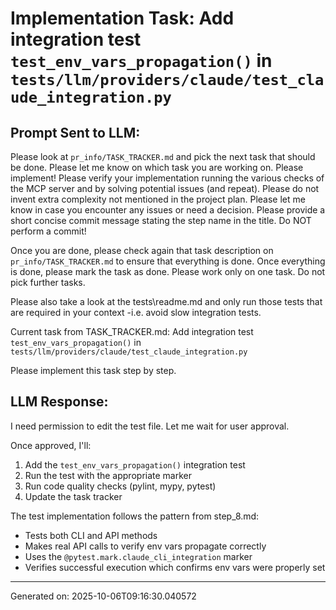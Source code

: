 # Implementation Task: Add integration test `test_env_vars_propagation()` in `tests/llm/providers/claude/test_claude_integration.py`

## Prompt Sent to LLM:
Please look at `pr_info/TASK_TRACKER.md` and pick the next task that should be done.
Please let me know on which task you are working on.
Please implement!
Please verify your implementation running the various checks of the MCP server and by solving potential issues (and repeat).
Please do not invent extra complexity not mentioned in the project plan.
Please let me know in case you encounter any issues or need a decision.
Please provide a short concise commit message stating the step name in the title. Do NOT perform a commit!

Once you are done, please check again that task description on `pr_info/TASK_TRACKER.md` to ensure that everything is done.
Once everything is done, please mark the task as done.
Please work only on one task. Do not pick further tasks.

Please also take a look at the tests\readme.md and only run those tests that are required in your context -i.e. avoid slow integration tests.

Current task from TASK_TRACKER.md: Add integration test `test_env_vars_propagation()` in `tests/llm/providers/claude/test_claude_integration.py`

Please implement this task step by step.

## LLM Response:
I need permission to edit the test file. Let me wait for user approval.

Once approved, I'll:
1. Add the `test_env_vars_propagation()` integration test
2. Run the test with the appropriate marker 
3. Run code quality checks (pylint, mypy, pytest)
4. Update the task tracker

The test implementation follows the pattern from step_8.md:
- Tests both CLI and API methods
- Makes real API calls to verify env vars propagate correctly
- Uses the `@pytest.mark.claude_cli_integration` marker
- Verifies successful execution which confirms env vars were properly set

---
Generated on: 2025-10-06T09:16:30.040572